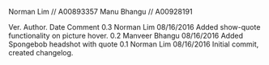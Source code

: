 Norman Lim   // A00893357
Manu Bhangu  // A00928191


Ver.	Author. 		Date		Comment
0.3		Norman Lim		08/16/2016	Added show-quote functionality on picture hover.
0.2		Manveer Bhangu	08/16/2016	Added Spongebob headshot with quote
0.1		Norman Lim		08/16/2016	Initial commit, created changelog. 

